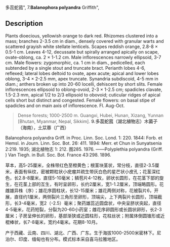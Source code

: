 多蕊蛇菰",
7.**Balanophora polyandra** Griffith",

## Description
Plants dioecious, yellowish orange to dark red. Rhizomes clustered into a mass; branches 2-3.5 cm in diam., densely covered with granular warts and scattered grayish white stellate lenticels. Scapes reddish orange, 2.8-8 × 0.5-1 cm. Leaves 4-12, decussate but spirally arranged apically on scape, ovate-oblong, ca. 2 × 1-1.2 cm. Male inflorescences narrowly ellipsoid, 3-7 cm. Male flowers: zygomorphic, ca. 1 cm in diam., pedicelled, each subtended by a single stout and truncate bract. Perianth lobes 4-6, reflexed; lateral lobes deltoid to ovate, apex acute; apical and lower lobes oblong, 3-4 × 2-2.5 mm, apex truncate. Synandria subdiscoid, 4-5 mm in diam.; anthers broken up into 20-60 locelli, dehiscent by short slits. Female inflorescences ellipsoid to oblong-ovoid, 2-3 × 1-2.5 cm; spadicles clavate, 1.5-2.3 mm, apical 1/2 to 2/3 ellipsoid to obovoid; cuticular ridges of apical cells short but distinct and congested. Female flowers: on basal stipe of spadicles and on main axis of inflorescence. Fl. Aug-Oct.

> Dense forests; 1000-2500 m. Guangxi, Hubei, Hunan, Xizang, Yunnan [Bhutan, Myanmar, Nepal, Sikkim].
**9.多蕊蛇菰（湖北植物志）木菌子（海南），土苁蓉（广西）**

Balanophora polyandra Griff. in Proc. Linn. Soc. Lond. 1: 220. 1844: Forb. et Hemsl. in Journ. Linn. Soc. Bot. 26: 411. 1894: Merr. et Chun in Sunyatsenia 2:219. 1935; 湖北植物志 1: 212. 图285. 1976. ——Polyplethia polyandra (Griff. ) Van Tiegh. in Bull. Soc. Bot. France 43:298. 1896.

草本，高5-25厘米，全株带红色至橙黄色；根茎块茎状，常分枝，直径2-3.5厘米，表面有纵纹，密被颗粒状小疣瘤并疏生带灰白色的星芒状小皮孔；花茎深红色，长2.8-8厘米，直径5-10毫米；鳞苞片4-12枚，卵状长圆形，在花茎下部的旋生，在花茎上部的互生，有时呈卵形，长约2厘米，宽1-1.2厘米，顶端略圆形。花雌雄异株（序）；雄花序圆柱状，长12-15厘米；雄花两侧对称，花被裂片6，开展，直径约1厘米，两侧裂片三角形至卵形，顶端尖，上下两裂片长圆形，顶端截形，长3-4毫米，宽2（-2.5）毫米；聚药雄蕊近圆盘状，中央呈脐状突起，直径4-5毫米，花药短裂，分裂为20-60小药室；雌花序卵圆形或长圆状卵形，长2-3厘米；子房呈伸长的卵形，基部渐狭或近圆柱形，花柱丝状；附属体倒圆锥形或近棍棒状，长7-8毫米，宽约4毫米。花期8-10月。

产于西藏、云南、四川、湖北、广西、广东。生于海拔1000-2500米密林下。尼泊尔、印度、缅甸也有分布。模式标本采自喜马拉雅地区。
